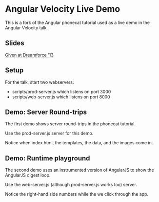 # Angular Velocity Live Demo

This is a fork of the Angular phonecat tutorial used as a live
demo in the Angular Velocity talk.

## Slides

[Given at Dreamforce '13](https://docs.google.com/presentation/d/1WTjba7zctyhbs5ngjp_8EBrHHTiAlFA4d0WYZmbdmu4/edit#slide=id.g1442a30c_120)

## Setup

For the talk, start two webservers:

   * scripts/prod-server.js which listens on port 3000
   * scripts/web-server.js which listens on port 8000

## Demo: Server Round-trips

The first demo shows server round-trips in the phonecat tutorial.

Use the prod-server.js server for this demo.

Notice when index.html, the templates, the data, and the images come in.

## Demo: Runtime playground

The second demo uses an instrumented version of AngularJS to show
the AngularJS digest loop.

Use the web-server.js (although prod-server.js works too) server.

Notice the right-hand side numbers while the we click through the app.
